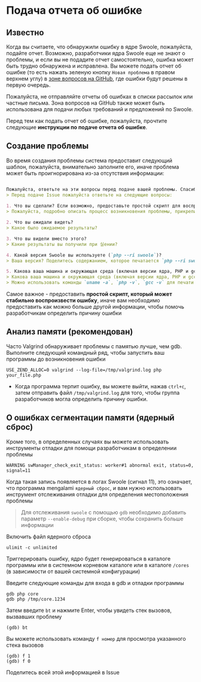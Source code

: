 # Подача отчета об ошибке

## Известно

Когда вы считаете, что обнаружили ошибку в ядре Swoole, пожалуйста, подайте отчет. Возможно, разработчики ядра Swoole еще не знают о проблемы, и если вы не подадите отчет самостоятельно, ошибка может быть трудно обнаружена и исправлена. Вы можете подать отчет об ошибке (то есть нажать зеленую кнопку `Новая проблема` в правом верхнем углу) в [зоне вопросов на GitHub](https://github.com/swoole/swoole-src/issues), где ошибки будут решены в первую очередь.

Пожалуйста, не отправляйте отчеты об ошибках в списки рассылок или частные письма. Зона вопросов на GitHub также может быть использована для подачи любых требований и предложений по Swoole.

Перед тем как подать отчет об ошибке, пожалуйста, прочтите следующие **инструкции по подаче отчета об ошибке**.

## Создание проблемы

Во время создания проблемы система предоставит следующий шаблон, пожалуйста, внимательно заполните его, иначе проблема может быть проигнорирована из-за отсутствия информации:

```markdown

Пожалуйста, ответьте на эти вопросы перед подаче вашей проблемы. Спасибо!
> Перед подаче Issue пожалуйста ответьте на следующие вопросы:
	
1. Что вы сделали? Если возможно, предоставьте простой скрипт для воспроизведения ошибки.
> Пожалуйста, подробно описать процесс возникновения проблемы, прикрепите связанный код, лучше всего предоставить простой скрипт, который может стабильно воспроизвести ошибку.

2. Что вы ожидали видеть?
> Какое было ожидаемое результаты?

3. Что вы видели вместо этого?
> Какие результаты вы получили при 실ении?

4. Какой версия Swoole вы используете (`php --ri swoole`)?
> Ваша версия? Поделитесь содержанием, которое печатается `php --ri swoole`	

5. Какова ваша машина и окружающая среда (включая версии ядра, PHP и gcc)?
> Какова ваша машина и окружающая среда (включая версии ядра, PHP и gcc)?	
> Можно использовать команды `uname -a`, `php -v`, `gcc -v` для печати информации

```

Самое важное - предоставить **простой скрипт, который может стабильно воспроизвести ошибку**, иначе вам необходимо предоставить как можно больше другой информации, чтобы помочь разработчикам определить причину ошибки

## Анализ памяти (рекомендован)

Часто Valgrind обнаруживает проблемы с памятью лучше, чем gdb. Выполните следующий командный ряд, чтобы запустить ваш программы до возникновения ошибки

```shell
USE_ZEND_ALLOC=0 valgrind --log-file=/tmp/valgrind.log php your_file.php
```

* Когда программа терпит ошибку, вы можете выйти, нажав `ctrl+c`, затем отправить файл `/tmp/valgrind.log` для того, чтобы группа разработчиков могла определить причину ошибки.

## О ошибках сегментации памяти (ядерный сброс)

Кроме того, в определенных случаях вы можете использовать инструменты отладки для помощи разработчикам в определении проблемы

```shell
WARNING	swManager_check_exit_status: worker#1 abnormal exit, status=0, signal=11
```

Когда такая запись появляется в логах Swoole (сигнал 11), это означает, что программа mengalami `ядерный сброс`, и вам нужно использовать инструмент отслеживания отладки для определения местоположения проблемы

> Для отслеживания `swoole` с помощью `gdb` необходимо добавить параметр `--enable-debug` при сборке, чтобы сохранить больше информации

Включить файл ядерного сброса
```shell
ulimit -c unlimited
```

Триггерировать ошибку, ядро будет генерироваться в каталоге программы или в системном корневом каталоге или в каталоге `/cores` (в зависимости от вашей системной конфигурации)

Введите следующие команды для входа в gdb и отладки программы

```
gdb php core
gdb php /tmp/core.1234
```

Затем введите `bt` и нажмите Enter, чтобы увидеть стек вызовов, вызвавших проблему
```
(gdb) bt
```

Вы можете использовать команду `f номер` для просмотра указанного стека вызовов
```
(gdb) f 1
(gdb) f 0
```

Поделитесь всей этой информацией в Issue

